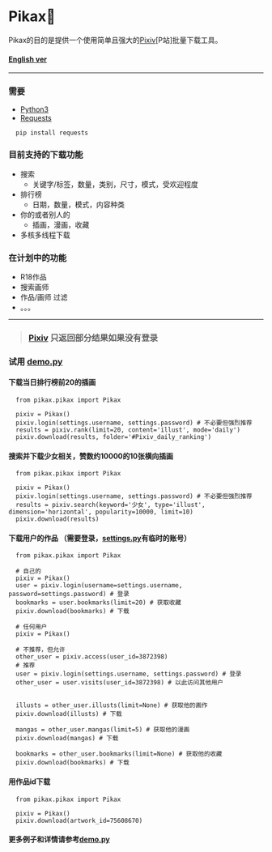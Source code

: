 # Pikax:unicorn:
Pikax的目的是提供一个使用简单且强大的[Pixiv](https://www.pixiv.net/)\[P站\]批量下载工具。
#### [English ver](https://github.com/Redcxx/Pixiv-Crawler/blob/master/README.en.md)
---
### 需要
- [Python3](https://www.python.org/downloads/)
- [Requests](https://2.python-requests.org/en/master/)
```
  pip install requests
```
### 目前支持的下载功能
- 搜索
  - 关键字/标签，数量，类别，尺寸，模式，受欢迎程度
- 排行榜
  - 日期，数量，模式，内容种类
- 你的或者别人的
  - 插画，漫画，收藏
- 多核多线程下载

### 在计划中的功能
- R18作品
- 搜索画师
- 作品/画师 过滤
- 。。。
---
> ### [Pixiv](https://www.pixiv.net/) 只返回部分结果如果没有登录
### 试用 [demo.py](https://github.com/Redcxx/Pixiv-Crawler/blob/master/demo.py)
#### 下载当日排行榜前20的插画
````
  from pikax.pikax import Pikax

  pixiv = Pikax()
  pixiv.login(settings.username, settings.password) # 不必要但强烈推荐
  results = pixiv.rank(limit=20, content='illust', mode='daily')
  pixiv.download(results, folder='#Pixiv_daily_ranking')
````
#### 搜索并下载少女相关，赞数约10000的10张横向插画
````
  from pikax.pikax import Pikax

  pixiv = Pikax()
  pixiv.login(settings.username, settings.password) # 不必要但强烈推荐
  results = pixiv.search(keyword='少女', type='illust', dimension='horizontal', popularity=10000, limit=10)
  pixiv.download(results)
````
#### 下载用户的作品 （需要登录，[settings.py](https://github.com/Redcxx/Pixiv-Crawler/blob/master/settings.py)有临时的账号）
````
  from pikax.pikax import Pikax

  # 自己的
  pixiv = Pikax()
  user = pixiv.login(username=settings.username, password=settings.password) # 登录
  bookmarks = user.bookmarks(limit=20) # 获取收藏
  pixiv.download(bookmarks) # 下载

  # 任何用户
  pixiv = Pikax()

  # 不推荐，但允许
  other_user = pixiv.access(user_id=3872398)
  # 推荐
  user = pixiv.login(settings.username, settings.password) # 登录
  other_user = user.visits(user_id=3872398) # 以此访问其他用户


  illusts = other_user.illusts(limit=None) # 获取他的画作
  pixiv.download(illusts) # 下载

  mangas = other_user.mangas(limit=5) # 获取他的漫画
  pixiv.download(mangas) # 下载

  bookmarks = other_user.bookmarks(limit=None) # 获取他的收藏
  pixiv.download(bookmarks) # 下载
````

#### 用作品id下载
````
  from pikax.pikax import Pikax

  pixiv = Pikax()
  pixiv.download(artwork_id=75608670)
````
#### 更多例子和详情请参考[demo.py](https://github.com/Redcxx/Pixiv-Crawler/blob/master/demo.py)
